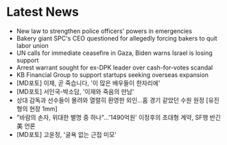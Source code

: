 # Latest News
-  New law to strengthen police officers' powers in emergencies
-  Bakery giant SPC's CEO questioned for allegedly forcing bakers to quit labor union
-  UN calls for immediate ceasefire in Gaza, Biden warns Israel is losing support
-  Arrest warrant sought for ex-DPK leader over cash-for-votes scandal
-  KB Financial Group to support startups seeking overseas expansion
-  [MD포토] 이재, 곧 죽습니다, '이 많은 배우들이 한자리에'
-  [MD포토] 서인국-박소담, '이재와 죽음의 만남'
-  상대 감독과 선수들이 몰려와 열렬히 환영한 외인...홈 경기 같았던 수원 원정 [유진형의 현장 1mm]
-  "바람의 손자, 위대한 별명 중 하나"…'1490억원' 이정후의 초대형 계약, SF행 반긴 美 언론
-  [MD포토] 고윤정, '굴욕 없는 근접 미모'
